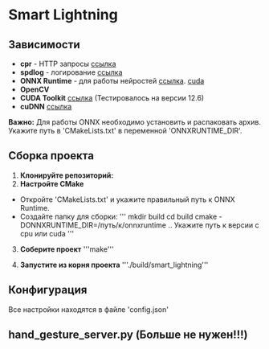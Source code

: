 # Smart Lightning 

## Зависимости
* **cpr** - HTTP запросы [ссылка](https://github.com/libcpr/cpr)
* **spdlog** - логирование [ссылка](https://github.com/gabime/spdlog)
* **ONNX Runtime** - для работы нейростей [ссылка](https://github.com/microsoft/onnxruntime/releases/download/v1.22.0/onnxruntime-linux-x64-1.22.0.tgz). [cuda](https://github.com/microsoft/onnxruntime/releases/download/v1.22.0/onnxruntime-linux-x64-gpu-1.22.0.tgz)
* **OpenCV** 
* **CUDA Toolkit** [ссылка](https://developer.nvidia.com/cuda-toolkit-archive) (Тестировалось на версии 12.6)
* **cuDNN** [ссылка](https://docs.nvidia.com/deeplearning/cudnn/installation/latest/linux.html#ubuntu-and-debian-network-installation)

**Важно:** Для работы ONNX необходимо установить и распаковать архив. Укажите путь в 'CMakeLists.txt' в переменной 'ONNXRUNTIME_DIR'.

## Сборка проекта

1. **Клонируйте репозиторий:**
2. **Настройте CMake**
* Откройте 'CMakeLists.txt' и укажите правильный путь к ONNX Runtime.
* Создайте папку для сборки:
    '''
    mkdir build
    cd build
    cmake -DONNXRUNTIME_DIR=/путь/к/onnxruntime ..      Укажите путь к версии с cpu или cuda
    '''

3. **Соберите проект**
 '''make'''

4. **Запустите из корня проекта**
 '''./build/smart_lightning'''

## Конфигурация
Все настройки находятся в файле 'config.json'


## hand_gesture_server.py (Больше не нужен!!!)
